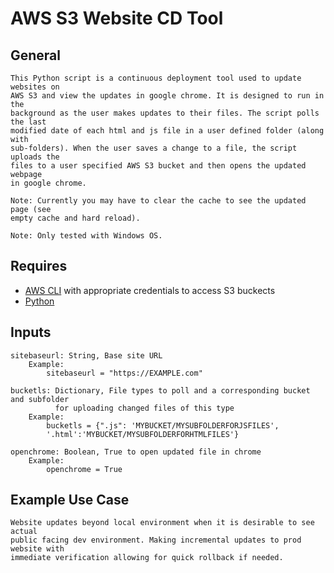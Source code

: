 # AWS S3 Website CD Tool

## General
    This Python script is a continuous deployment tool used to update websites on 
    AWS S3 and view the updates in google chrome. It is designed to run in the
    background as the user makes updates to their files. The script polls the last
    modified date of each html and js file in a user defined folder (along with
    sub-folders). When the user saves a change to a file, the script uploads the
    files to a user specified AWS S3 bucket and then opens the updated webpage
    in google chrome.

    Note: Currently you may have to clear the cache to see the updated page (see
    empty cache and hard reload).

    Note: Only tested with Windows OS. 

## Requires
  * [AWS CLI](https://aws.amazon.com/cli) with appropriate credentials to access S3 buckects
  * [Python](https://www.python.org) 

## Inputs
    sitebaseurl: String, Base site URL
        Example:
            sitebaseurl = "https://EXAMPLE.com" 

    bucketls: Dictionary, File types to poll and a corresponding bucket and subfolder
              for uploading changed files of this type
        Example:
            bucketls = {".js": 'MYBUCKET/MYSUBFOLDERFORJSFILES',
            '.html':'MYBUCKET/MYSUBFOLDERFORHTMLFILES'} 

    openchrome: Boolean, True to open updated file in chrome
        Example:
            openchrome = True 

## Example Use Case
    Website updates beyond local environment when it is desirable to see actual
    public facing dev environment. Making incremental updates to prod website with
    immediate verification allowing for quick rollback if needed.     
